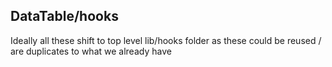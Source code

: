 ## DataTable/hooks

Ideally all these shift to top level lib/hooks folder as these could be reused / are duplicates to what we already have
